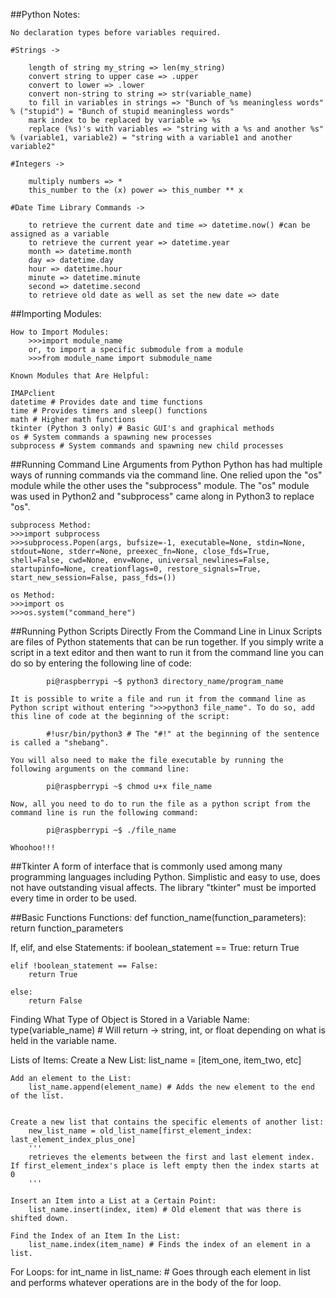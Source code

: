 ##Python Notes:
	
	No declaration types before variables required.

	#Strings ->
		
		length of string my_string => len(my_string)
		convert string to upper case => .upper
		convert to lower => .lower
		convert non-string to string => str(variable_name)
		to fill in variables in strings => "Bunch of %s meaningless words" % ("stupid") = "Bunch of stupid meaningless words"
		mark index to be replaced by variable => %s
		replace (%s)'s with variables => "string with a %s and another %s" % (variable1, variable2) = "string with a variable1 and another variable2"

	#Integers ->
	
		multiply numbers => *
		this_number to the (x) power => this_number ** x

	#Date Time Library Commands ->

		to retrieve the current date and time => datetime.now() #can be assigned as a variable
		to retrieve the current year => datetime.year
		month => datetime.month
		day => datetime.day
		hour => datetime.hour
		minute => datetime.minute
		second => datetime.second
		to retrieve old date as well as set the new date => date

##Importing Modules:
	
	How to Import Modules:
		>>>import module_name
		or, to import a specific submodule from a module
		>>>from module_name import submodule_name

	Known Modules that Are Helpful:

	IMAPclient
	datetime # Provides date and time functions
	time # Provides timers and sleep() functions
	math # Higher math functions
	tkinter (Python 3 only) # Basic GUI's and graphical methods
	os # System commands a spawning new processes
	subprocess # System commands and spawning new child processes

##Running Command Line Arguments from Python
	Python has had multiple ways of running commands via the command line. One relied upon the "os" module while the other uses the "subprocess" module. The "os" module was used in Python2 and "subprocess" came along in Python3 to replace "os".

	subprocess Method:
	>>>import subprocess
	>>>subprocess.Popen(args, bufsize=-1, executable=None, stdin=None, stdout=None, stderr=None, preexec_fn=None, close_fds=True, shell=False, cwd=None, env=None, universal_newlines=False, startupinfo=None, creationflags=0, restore_signals=True, start_new_session=False, pass_fds=())

	os Method:
	>>>import os
	>>>os.system("command_here")

##Running Python Scripts Directly From the Command Line in Linux
	Scripts are files of Python statements that can be run together.
	If you simply write a script in a text editor and then want to run it from the command line you can do so by entering the following line of code:

			pi@raspberrypi ~$ python3 directory_name/program_name

	It is possible to write a file and run it from the command line as Python script without entering ">>>python3 file_name". To do so, add this line of code at the beginning of the script:

			#!usr/bin/python3 # The "#!" at the beginning of the sentence is called a "shebang".

	You will also need to make the file executable by running the following arguments on the command line:

			pi@raspberrypi ~$ chmod u+x file_name

	Now, all you need to do to run the file as a python script from the command line is run the following command:

			pi@raspberrypi ~$ ./file_name

	Whoohoo!!!
	

##Tkinter
	A form of interface that is commonly used among many programming languages including Python. Simplistic and easy to use, does not have outstanding visual affects. The library "tkinter" must be imported every time in order to be used.


##Basic Functions
Functions:
	def function_name(function_parameters):
		return function_parameters

If, elif, and else Statements:
	if boolean_statement == True:
		return True

	elif !boolean_statement == False:
		return True

	else:
		return False

Finding What Type of Object is Stored in a Variable Name:
	type(variable_name) # Will return -> string, int, or float depending on what is held in the variable name.

Lists of Items:
	Create a New List:
		list_name = [item_one, item_two, etc]

	Add an element to the List:
		list_name.append(element_name) # Adds the new element to the end of the list.


	Create a new list that contains the specific elements of another list:
		new_list_name = old_list_name[first_element_index: last_element_index_plus_one] 
		'''
		retrieves the elements between the first and last element index. If first_element_index's place is left empty then the index starts at 0
		'''

	Insert an Item into a List at a Certain Point:
		list_name.insert(index, item) # Old element that was there is shifted down.

	Find the Index of an Item In the List:
		list_name.index(item_name) # Finds the index of an element in a list.

For Loops:
	for int_name in list_name:
		# Goes through each element in list and performs whatever operations are in the body of the for loop.

